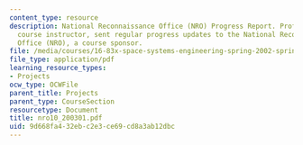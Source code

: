 ```yaml
---
content_type: resource
description: National Reconnaissance Office (NRO) Progress Report. Prof. Miller, a
  course instructor, sent regular progress updates to the National Reconnaissance
  Office (NRO), a course sponsor.
file: /media/courses/16-83x-space-systems-engineering-spring-2002-spring-2003/9d668fa432ebc2e3ce69cd8a3ab12dbc_nro10_200301.pdf
file_type: application/pdf
learning_resource_types:
- Projects
ocw_type: OCWFile
parent_title: Projects
parent_type: CourseSection
resourcetype: Document
title: nro10_200301.pdf
uid: 9d668fa4-32eb-c2e3-ce69-cd8a3ab12dbc
---
```

